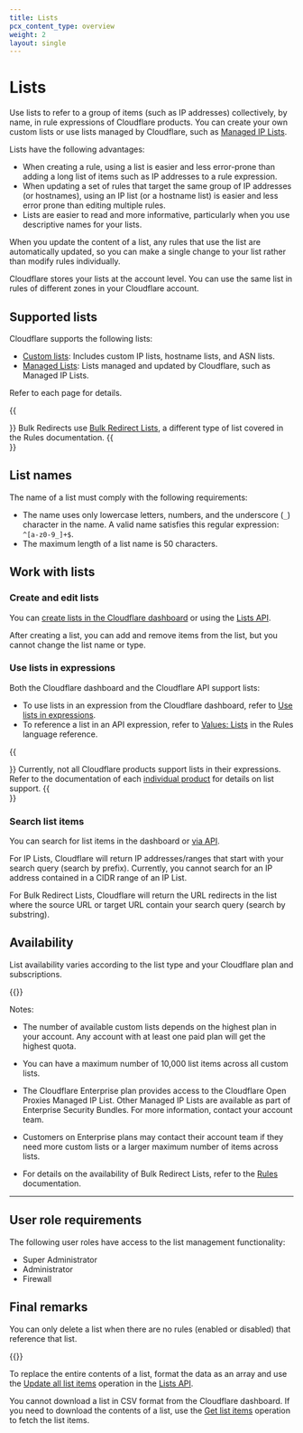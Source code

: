 ```yaml
---
title: Lists
pcx_content_type: overview
weight: 2
layout: single
---
```


# Lists

Use lists to refer to a group of items (such as IP addresses) collectively, by name, in rule expressions of Cloudflare products. You can create your own custom lists or use lists managed by Cloudflare, such as [Managed IP Lists](/waf/tools/lists/managed-lists/#managed-ip-lists).

Lists have the following advantages:

- When creating a rule, using a list is easier and less error-prone than adding a long list of items such as IP addresses to a rule expression.
- When updating a set of rules that target the same group of IP addresses (or hostnames), using an IP list (or a hostname list) is easier and less error prone than editing multiple rules.
- Lists are easier to read and more informative, particularly when you use descriptive names for your lists.

When you update the content of a list, any rules that use the list are automatically updated, so you can make a single change to your list rather than modify rules individually.

Cloudflare stores your lists at the account level. You can use the same list in rules of different zones in your Cloudflare account.

## Supported lists

Cloudflare supports the following lists:

* [Custom lists](/waf/tools/lists/custom-lists/): Includes custom IP lists, hostname lists, and ASN lists.
* [Managed Lists](/waf/tools/lists/managed-lists/): Lists managed and updated by Cloudflare, such as Managed IP Lists.

Refer to each page for details.

{{<Aside type="note">}}
Bulk Redirects use [Bulk Redirect Lists](/rules/url-forwarding/bulk-redirects/concepts/#bulk-redirect-lists), a different type of list covered in the Rules documentation.
{{</Aside>}}

## List names

The name of a list must comply with the following requirements:
* The name uses only lowercase letters, numbers, and the underscore (`_`) character in the name. A valid name satisfies this regular expression: `^[a-z0-9_]+$`.
* The maximum length of a list name is 50 characters.

## Work with lists

### Create and edit lists

You can [create lists in the Cloudflare dashboard](/waf/tools/lists/create-dashboard/) or using the [Lists API](/waf/tools/lists/lists-api/).

After creating a list, you can add and remove items from the list, but you cannot change the list name or type.

### Use lists in expressions

Both the Cloudflare dashboard and the Cloudflare API support lists:

* To use lists in an expression from the Cloudflare dashboard, refer to [Use lists in expressions](/waf/tools/lists/use-in-expressions/).
* To reference a list in an API expression, refer to [Values: Lists](/ruleset-engine/rules-language/values/#lists) in the Rules language reference.

{{<Aside type="warning">}}
Currently, not all Cloudflare products support lists in their expressions. Refer to the documentation of each [individual product](/products/) for details on list support.
{{</Aside>}}

### Search list items

You can search for list items in the dashboard or [via API](/api/operations/lists-get-list-items).

For IP Lists, Cloudflare will return IP addresses/ranges that start with your search query (search by prefix). Currently, you cannot search for an IP address contained in a CIDR range of an IP List.

For Bulk Redirect Lists, Cloudflare will return the URL redirects in the list where the source URL or target URL contain your search query (search by substring).

## Availability

List availability varies according to the list type and your Cloudflare plan and subscriptions.

{{<feature-table id="global_configurations.lists">}}

Notes:

* The number of available custom lists depends on the highest plan in your account. Any account with at least one paid plan will get the highest quota.

* You can have a maximum number of 10,000 list items across all custom lists.

* The Cloudflare Enterprise plan provides access to the Cloudflare Open Proxies Managed IP List. Other Managed IP Lists are available as part of Enterprise Security Bundles. For more information, contact your account team.

* Customers on Enterprise plans may contact their account team if they need more custom lists or a larger maximum number of items across lists.

* For details on the availability of Bulk Redirect Lists, refer to the [Rules](/rules/url-forwarding/#availability) documentation.

---

## User role requirements

The following user roles have access to the list management functionality:

- Super Administrator
- Administrator
- Firewall

## Final remarks

You can only delete a list when there are no rules (enabled or disabled) that reference that list.<br>

{{<render file="_lists-import-notes.md" productFolder="fundamentals">}}

To replace the entire contents of a list, format the data as an array and use the [Update all list items](/api/operations/lists-update-all-list-items) operation in the [Lists API](/waf/tools/lists/lists-api/endpoints/).

You cannot download a list in CSV format from the Cloudflare dashboard. If you need to download the contents of a list, use the [Get list items](/api/operations/lists-get-list-items) operation to fetch the list items.

